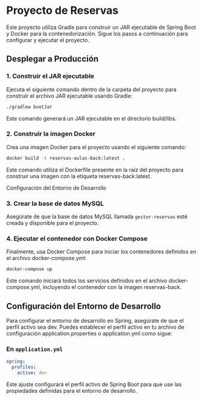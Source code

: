# Proyecto de Reservas

Este proyecto utiliza Gradle para construir un JAR ejecutable de Spring Boot y Docker para la contenedorización. Sigue los pasos a continuación para configurar y ejecutar el proyecto.

## Desplegar a Producción

### 1. Construir el JAR ejecutable

Ejecuta el siguiente comando dentro de la carpeta del proyecto para construir el archivo JAR ejecutable usando Gradle:

```sh
./gradlew bootJar
```
Este comando generará un JAR ejecutable en el directorio build/libs.

### 2. Construir la imagen Docker
Crea una imagen Docker para el proyecto usando el siguiente comando:
```sh
docker build -t reservas-aulas-back:latest .
```
Este comando utiliza el Dockerfile presente en la raíz del proyecto para construir una imagen con la etiqueta reservas-back:latest.

Configuración del Entorno de Desarrollo

### 3. Crear la base de datos MySQL
Asegúrate de que la base de datos MySQL llamada ``gestor-reservas`` esté creada y disponible para el proyecto.

### 4. Ejecutar el contenedor con Docker Compose
Finalmente, usa Docker Compose para iniciar los contenedores definidos en el archivo docker-compose.yml:
```sh
docker-compose up
```
Este comando iniciará todos los servicios definidos en el archivo docker-compose.yml, incluyendo el contenedor con la imagen reservas-back.

## Configuración del Entorno de Desarrollo
Para configurar el entorno de desarrollo en Spring, asegúrate de que el perfil activo sea dev. Puedes establecer el perfil activo en tu archivo de configuración application.properties o application.yml como sigue:

### En `application.yml`
```yaml
spring:
  profiles:
    active: dev
```
Este ajuste configurará el perfil activo de Spring Boot para que use las propiedades definidas para el entorno de desarrollo.
